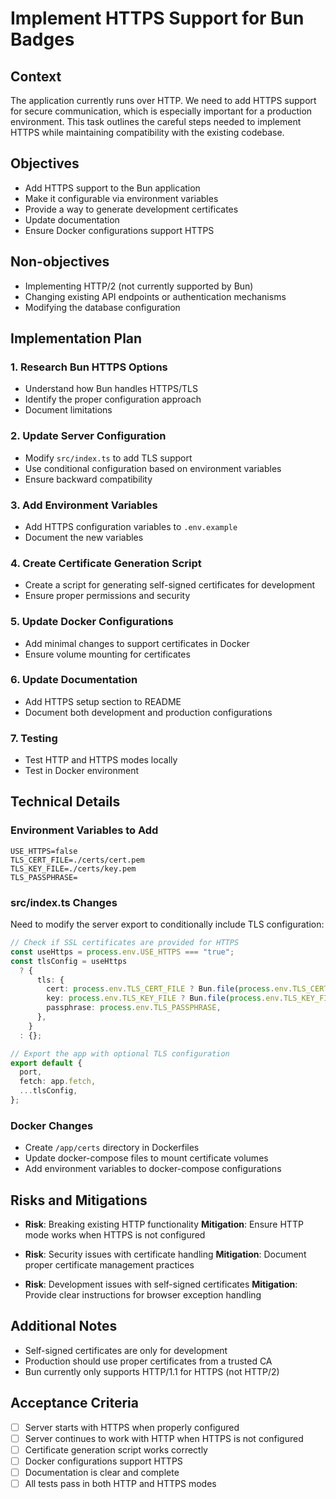# Implement HTTPS Support for Bun Badges

## Context
The application currently runs over HTTP. We need to add HTTPS support for secure communication, which is especially important for a production environment. This task outlines the careful steps needed to implement HTTPS while maintaining compatibility with the existing codebase.

## Objectives
- Add HTTPS support to the Bun application
- Make it configurable via environment variables
- Provide a way to generate development certificates
- Update documentation
- Ensure Docker configurations support HTTPS

## Non-objectives
- Implementing HTTP/2 (not currently supported by Bun)
- Changing existing API endpoints or authentication mechanisms
- Modifying the database configuration

## Implementation Plan

### 1. Research Bun HTTPS Options
- Understand how Bun handles HTTPS/TLS
- Identify the proper configuration approach
- Document limitations

### 2. Update Server Configuration
- Modify `src/index.ts` to add TLS support
- Use conditional configuration based on environment variables
- Ensure backward compatibility

### 3. Add Environment Variables
- Add HTTPS configuration variables to `.env.example`
- Document the new variables

### 4. Create Certificate Generation Script
- Create a script for generating self-signed certificates for development
- Ensure proper permissions and security

### 5. Update Docker Configurations
- Add minimal changes to support certificates in Docker
- Ensure volume mounting for certificates

### 6. Update Documentation
- Add HTTPS setup section to README
- Document both development and production configurations

### 7. Testing
- Test HTTP and HTTPS modes locally
- Test in Docker environment

## Technical Details

### Environment Variables to Add
```
USE_HTTPS=false
TLS_CERT_FILE=./certs/cert.pem
TLS_KEY_FILE=./certs/key.pem
TLS_PASSPHRASE=
```

### src/index.ts Changes
Need to modify the server export to conditionally include TLS configuration:
```typescript
// Check if SSL certificates are provided for HTTPS
const useHttps = process.env.USE_HTTPS === "true";
const tlsConfig = useHttps
  ? {
      tls: {
        cert: process.env.TLS_CERT_FILE ? Bun.file(process.env.TLS_CERT_FILE) : undefined,
        key: process.env.TLS_KEY_FILE ? Bun.file(process.env.TLS_KEY_FILE) : undefined,
        passphrase: process.env.TLS_PASSPHRASE,
      },
    }
  : {};

// Export the app with optional TLS configuration
export default {
  port,
  fetch: app.fetch,
  ...tlsConfig,
};
```

### Docker Changes
- Create `/app/certs` directory in Dockerfiles
- Update docker-compose files to mount certificate volumes
- Add environment variables to docker-compose configurations

## Risks and Mitigations
- **Risk**: Breaking existing HTTP functionality
  **Mitigation**: Ensure HTTP mode works when HTTPS is not configured

- **Risk**: Security issues with certificate handling
  **Mitigation**: Document proper certificate management practices

- **Risk**: Development issues with self-signed certificates
  **Mitigation**: Provide clear instructions for browser exception handling

## Additional Notes
- Self-signed certificates are only for development
- Production should use proper certificates from a trusted CA
- Bun currently only supports HTTP/1.1 for HTTPS (not HTTP/2)

## Acceptance Criteria
- [ ] Server starts with HTTPS when properly configured
- [ ] Server continues to work with HTTP when HTTPS is not configured
- [ ] Certificate generation script works correctly
- [ ] Docker configurations support HTTPS
- [ ] Documentation is clear and complete
- [ ] All tests pass in both HTTP and HTTPS modes 